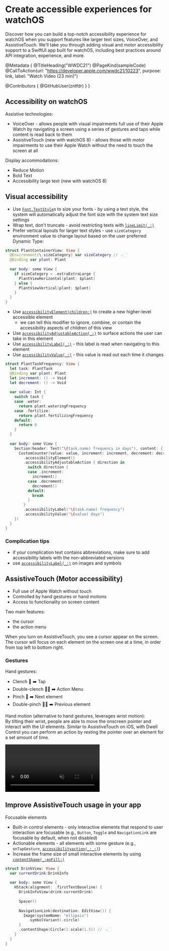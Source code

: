 # Create accessible experiences for watchOS

Discover how you can build a top-notch accessibility experience for watchOS when you support features like larger text sizes, VoiceOver, and AssistiveTouch. We’ll take you through adding visual and motor accessibility support to a SwiftUI app built for watchOS, including best practices around API integration, experience, and more.

@Metadata {
   @TitleHeading("WWDC21")
   @PageKind(sampleCode)
   @CallToAction(url: "https://developer.apple.com/wwdc21/10223", purpose: link, label: "Watch Video (23 min)")

   @Contributors {
      @GitHubUser(zntfdr)
   }
}



## Accessibility on watchOS

Assistive technologies:

- VoiceOver - allows people with visual impairments full use of their Apple Watch by navigating a screen using a series of gestures and taps while content is read back to them
- AssistiveTouch (new with watchOS 8) - allows those with motor impairments to use their Apple Watch without the need to touch the screen at all

Display accommodations:

- Reduce Motion
- Bold Text
- Accessibility large text (new with watchOS 8)

## Visual accessibility

- Use [`Font.TextStyle`][textstyle]s to size your fonts - by using a text style, the system will automatically adjust the font size with the system text size settings
- Wrap text, don't truncate - avoid restricting texts with [`lineLimit(_:)`][linelimit(_:)]
- Prefer vertical layouts for larger text styles - use `sizeCategory` environment value to change layout based on the user preferred Dynamic Type:

```swift
struct PlantContainerView: View {
  @Environment(\.sizeCategory) var sizeCategory // 👈🏻
  @Binding var plant: Plant
  
  var body: some View {
    if sizeCategory < .extraExtraLarge {
      PlantViewHorizontal(plant: $plant)
    } else {
      PlantViewVertical(plant: $plant)
    }
  }
}
```

- Use [`accessibilityElement(children:)`][accessibilityElement(children:)] to create a new higher-level accessible element
  - we can tell this modifier to ignore, combine, or contain the accessibility aspects of children of this view
- Use [`accessibilityAdjustableAction(_:)`][accessibilityAdjustableAction] to surface actions the user can take in this element
- Use [`accessibilityLabel(_:)`][accessibilityLabel] - this label is read when navigating to this element
- Use [`accessibilityValue(_:)`][accessibilityValue(_:)] - this value is read out each time it changes

```swift
struct PlantTaskFrequency: View {
  let task: PlantTask
  @Binding var plant: Plant
  let increment: () -> Void
  let decrement: () -> Void
  
  var value: Int {
    switch task {
    case .water:
      return plant.wateringFrequency
    case .fertilize:
      return plant.fertilizingFrequency
    default:
      return 0
    }
  }
  
  var body: some View {
    Section(header: Text("\(task.name) frequency in days"), content: {
      CustomCounter(value: value, increment: increment, decrement: decrement)
        .accessibilityElement()
        .accessibilityAdjustableAction { direction in
          switch direction {
          case .increment:
            increment()
          case .decrement:
            decrement()
          default:
            break
          }
        }
        .accessibilityLabel("\(task.name) frequency")
        .accessibilityValue("\(value) days")
    })
  }
}
```

### Complication tips

- if your complication text contains abbreviations, make sure to add accessibility labels with the non-abbreviated versions
- use [`accessibilityLabel(_:)`][accessibilityLabel] on images and symbols

## AssistiveTouch (Motor accessibility)

- Full use of Apple Watch without touch
- Controlled by hand gestures or hand motions
- Access to functionality on screen content

Two main features:

- the cursor
- the action menu

When you turn on AssistiveTouch, you see a cursor appear on the screen. The cursor will focus on each element on the screen one at a time, in order from top left to bottom right. 

### Gestures

Hand gestures:

- Clench 🤜 ➡️ Tap
- Double-clench 🤜🤜 ➡️ Action Menu
- Pinch 🤏 ➡️ Next element
- Double-pinch 🤏🤏 ➡️ Previous element

Hand motion (alternative to hand gestures, leverages wrist motion):  
By tilting their wrist, people are able to move the onscreen pointer and interact with the UI elements. Similar to AssistiveTouch on iOS, with Dwell Control you can perform an action by resting the pointer over an element for a set amount of time.

<video autoplay muted loop style="max-width: 100%;">
  <source src="WWDC21-10223-motion">
</video>

## Improve AssistiveTouch usage in your app

Focusable elements

- Built-in control elements - only interactive elements that respond to user interaction are focusable (e.g., `Button`, `Toggle` and `NavigationLink` are focusable by default, when not disabled)
- Actionable elements - all elements with some gesture (e.g., `onTapGesture`, [`accessibilityaction(_:_:)`][accessibilityaction(_:_:)])
- Increase the frame size of small interactive elements by using [`contentShape(_:eoFill:)`][contentShape(_:eoFill:)]

```swift
struct DrinkView: View {
  var currentDrink:DrinkInfo
  
  var body: some View {
    HStack(alignment: .firstTextBaseline) {
      DrinkInfoView(drink:currentDrink)
      
      Spacer()
      
      NavigationLink(destination: EditView()) {
        Image(systemName: "ellipsis")
          .symbolVariant(.circle)
      }
      .contentShape(Circle().scale(1.5)) // 👈🏻
    }
  }
}
```

[textstyle]: https://developer.apple.com/documentation/swiftui/font/textstyle
[linelimit(_:)]: https://developer.apple.com/documentation/swiftui/menu/linelimit(_:)
[accessibilityElement(children:)]: https://developer.apple.com/documentation/swiftui/form/accessibilityelement(children:)
[accessibilityAdjustableAction]: https://developer.apple.com/documentation/familycontrols/familyactivitypicker/accessibilityadjustableaction(_:)
[accessibilityLabel]: https://developer.apple.com/documentation/swiftui/view/accessibilitylabel(_:)-1d7jv
[accessibilityValue(_:)]: https://developer.apple.com/documentation/swiftui/view/accessibilityvalue(_:)-z9mo
[accessibilityaction(_:_:)]: https://developer.apple.com/documentation/swiftui/view/accessibilityaction(_:_:)
[contentShape(_:eoFill:)]: https://developer.apple.com/documentation/swiftui/form/contentshape(_:eofill:)